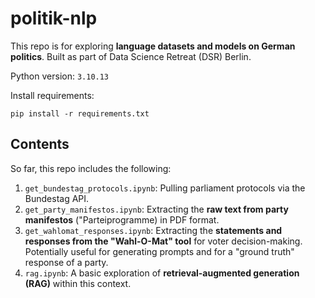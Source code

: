 # politik-nlp
This repo is for exploring **language datasets and models on German politics**. Built as part of Data Science Retreat (DSR) Berlin.

Python version: `3.10.13`

Install requirements:
```
pip install -r requirements.txt
```

## Contents
So far, this repo includes the following:
1. `get_bundestag_protocols.ipynb`: Pulling parliament protocols via the Bundestag API.
2. `get_party_manifestos.ipynb`: Extracting the **raw text from party manifestos** ("Parteiprogramme) in PDF format.
3. `get_wahlomat_responses.ipynb`: Extracting the **statements and responses from the "Wahl-O-Mat" tool** for voter decision-making. Potentially useful for generating prompts and for a "ground truth" response of a party.
4. `rag.ipynb`: A basic exploration of **retrieval-augmented generation (RAG)** within this context.